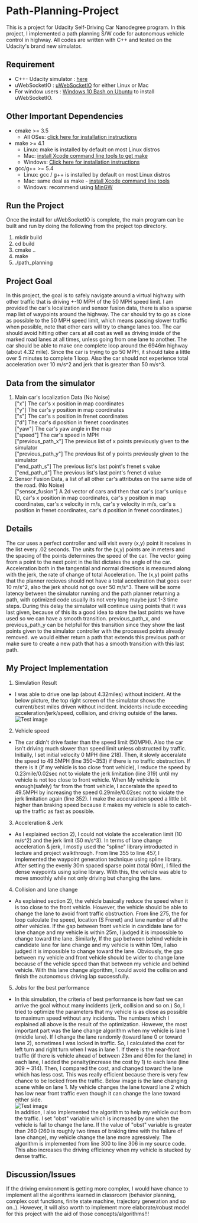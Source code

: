 # Path-Planning-Project
This is a project for Udacity Self-Driving Car Nanodegree program. In this project, I implemented a path planning S/W code for autonomous vehicle control in highway. All codes are written with C++ and tested on the Udacity's brand new simulator. 

## Requirement 
- C++- Udacity simulator : [here](https://github.com/udacity/self-driving-car-sim/releases)
- uWebSocketIO : [uWebSocketIO](https://github.com/uWebSockets/uWebSockets) for either Linux or Mac
- For window users : [Windows 10 Bash on Ubuntu](https://www.howtogeek.com/249966/how-to-install-and-use-the-linux-bash-shell-on-windows-10/) to install uWebSocketIO. 

## Other Important Dependencies
* cmake >= 3.5  
  * All OSes: [click here for installation instructions](https://cmake.org/install/)
* make >= 4.1  
  * Linux: make is installed by default on most Linux distros  
  * Mac: [install Xcode command line tools to get make](https://developer.apple.com/xcode/features/)  
  * Windows: [Click here for installation instructions](http://gnuwin32.sourceforge.net/packages/make.htm)
* gcc/g++ >= 5.4  
  * Linux: gcc / g++ is installed by default on most Linux distros  
  * Mac: same deal as make - [install Xcode command line tools](https://developer.apple.com/xcode/features/)  
  * Windows: recommend using [MinGW](http://www.mingw.org/)
  
## Run the Project 
Once the install for uWebSocketIO is complete, the main program can be built and run by doing the following from the project top directory.

1. mkdir build
2. cd build
3. cmake ..
4. make
5. ./path_planning

## Project Goal
In this project, the goal is to safely navigate around a virtual highway with other traffic that is driving +-10 MPH of the 50 MPH speed limit. I am provided the car's localization and sensor fusion data, there is also a sparse map list of waypoints around the highway. The car should try to go as close as possible to the 50 MPH speed limit, which means passing slower traffic when possible, note that other cars will try to change lanes too. The car should avoid hitting other cars at all cost as well as driving inside of the marked road lanes at all times, unless going from one lane to another. The car should be able to make one complete loop around the 6946m highway (about 4.32 mile). Since the car is trying to go 50 MPH, it should take a little over 5 minutes to complete 1 loop. Also the car should not experience total acceleration over 10 m/s^2 and jerk that is greater than 50 m/s^3.

## Data from the simulator
1. Main car's localization Data (No Noise)<br/>
["x"] The car's x position in map coordinates<br/>
["y"] The car's y position in map coordinates<br/>
["s"] The car's s position in frenet coordinates<br/>
["d"] The car's d position in frenet coordinates<br/>
["yaw"] The car's yaw angle in the map<br/>
["speed"] The car's speed in MPH<br/>
["previous_path_x"] The previous list of x points previously given to the simulator<br/>
["previous_path_y"] The previous list of y points previously given to the simulator<br/>
["end_path_s"] The previous list's last point's frenet s value<br/>
["end_path_d"] The previous list's last point's frenet d value<br/>
2. Sensor Fusion Data, a list of all other car's attributes on the same side of the road. (No Noise)<br/>
["sensor_fusion"] A 2d vector of cars and then that car's (car's unique ID, car's x position in map coordinates, car's y position in map coordinates, car's x velocity in m/s, car's y velocity in m/s, car's s position in frenet coordinates, car's d position in frenet coordinates.)

## Details 
The car uses a perfect controller and will visit every (x,y) point it receives in the list every .02 seconds. The units for the (x,y) points are in meters and the spacing of the points determines the speed of the car. The vector going from a point to the next point in the list dictates the angle of the car. Acceleration both in the tangential and normal directions is measured along with the jerk, the rate of change of total Acceleration. The (x,y) point paths that the planner recieves should not have a total acceleration that goes over 10 m/s^2, also the jerk should not go over 50 m/s^3. There will be some latency between the simulator running and the path planner returning a path, with optimized code usually its not very long maybe just 1-3 time steps. During this delay the simulator will continue using points that it was last given, because of this its a good idea to store the last points we have used so we can have a smooth transition. previous_path_x, and previous_path_y can be helpful for this transition since they show the last points given to the simulator controller with the processed points already removed. we would either return a path that extends this previous path or make sure to create a new path that has a smooth transition with this last path.


## My Project Implementation
1) Simulation Result 
- I was able to drive one lap (about 4.32miles) without incident. At the below picture, the top right screen of the simulator shows the current/best miles driven without incident. Incidents include exceeding acceleration/jerk/speed, collision, and driving outside of the lanes.<br/>
![Test image](https://github.com/KHKANG36/Path_Planning-Project/blob/master/Result1.png)

2) Vehicle speed
- The car didn't drive faster than the speed limit (50MPH). Also the car isn't driving much slower than speed limit unless obstructed by traffic. Initially, I set initial velocity 0 MPH (line 218). Then, it slowly acceralate the speed to 49.5MPH (line 350~353) if there is no traffic obstraction. If there is it (if my vehicle is too close front vehicle), I reduce the speed by 0.23mile/0.02sec not to violate the jerk limitation (line 319) until my vehicle is not too close to front vehicle. When My vehicle is enough(safely) far from the front vehicle, I acceralate the speed to 49.5MPH by increasing the speed 0.29mile/0.02sec not to violate the jerk limitation again (line 352). I make the acceralation speed a little bit higher than braking speed because it makes my vehicle is able to catch-up the traffic as fast as possible.  

3) Acceleration & Jerk 
 - As I explained section 2), I could not violate the acceleration limit (10 m/s^2) and the jerk limit (50 m/s^3). In terms of lane change acceleration & jerk, I mostly used the "spline" library introducted in lecture and project walkthrough. From line 355 to line 457, I implemented the waypoint generation technique using spline library. After setting the evenly 30m spaced sparse point (total 90m), I filled the dense waypoints using spline library. With this, the vehicle was able to move smoothly while not only driving but changing the lane.  
 
4) Collision and lane change 
 - As explained section 2), the vehicle basically reduce the speed when it is too close to the front vehicle. However, the vehicle should be able to change the lane to avoid front traffic obstruction. From line 275, the for loop calculate the speed, location (S Frenet) and lane number of all the other vehicles. If the gap between front vehicle in candidate lane for lane change and my vehicle is within 25m, I judged it is impossible to change toward the lane. Similarly, If the gap between behind vehicle in candidate lane for lane change and my vehicle is within 10m, I also judged it is impossible to change toward the lane. Obviously, the gap between my vehicle and front vehicle should be wider to change lane because of the vehicle speed than that between my vehicle and behind vehicle. With this lane change algorithm, I could avoid the collision and finish the autonomous driving lap successfully.    

5) Jobs for the best performance
 - In this simulation, the criteria of best performance is how fast we can arrive the goal without many incidents (jerk, collision and so on.) So, I tried to optimize the parameters that my vehicle is as close as possible to maximum speed without any incidents. The numbers which I explained all above is the result of the optimization. However, the most important part was the lane change algorithm when my vehicle is lane 1 (middle lane). If I change the lane randomly (toward lane 0 or toward lane 2), sometimes I was locked in traffic. So, I calculated the cost for left turn and right turn when I was in lane 1. If there is the near-front traffic (if there is vehicle ahead of between 23m and 60m for the lane) in each lane, I added the penalty(increase the cost by 1) to each lane (line 309 ~ 314). Then, I compared the cost, and changed toward the lane which has less cost. This was really efficient because there is very few chance to be locked from the traffic. Below image is the lane changing scene while on lane 1. My vehicle changes the lane toward lane 2 which has low near front traffic even though it can change the lane toward either side.<br/>
![Test image](https://github.com/KHKANG36/Path_Planning-Project/blob/master/Result2.png)<br/>
In addition, I also implemented the algorithm to help my vehicle out from the traffic. I set "obst" variable which is increased by one when the vehicle is fail to change the lane. If the value of "obst" variable is greater than 260 (260 is roughly two times of braking time with the failure of lane change), my vehicle change the lane more agressively. The algorithm is implemented from line 300 to line 306 in my source code. This also increases the driving efficiency when my vehicle is stucked by dense traffic.  

## Discussion/Issues 
If the driving environment is getting more complex, I would have chance to implement all the algorithms learned in classroom (behavior planning, complex cost functions, finite state machine, trajectory generation and so on..). However, it will also worth to implement more elaborate/robust model for this project with the aid of those concepts/algorithms!!!   
